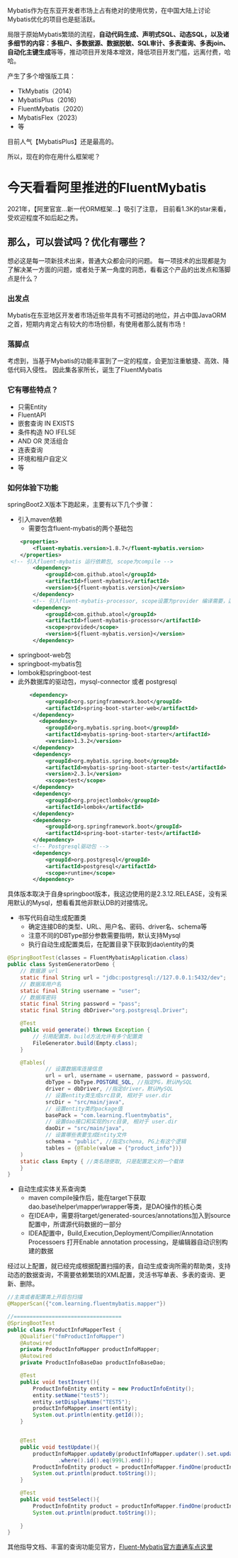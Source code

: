Mybatis作为在东亚开发者市场上占有绝对的使用优势，在中国大陆上讨论Mybatis优化的项目也是挺活跃。

局限于原始Mybatis繁琐的流程，**自动代码生成、声明式SQL、动态SQL，以及诸多细节的内容：多租户、多数据源、数据脱敏、SQL审计、多表查询、多表join、自动化主键生成**等等，推动项目开发降本增效，降低项目开发门槛，远离付费，哈哈。

产生了多个增强版工具：
-  TkMybatis（2014）
- MybatisPlus（2016）
- FluentMybatis（2020）
- MybatisFlex（2023）
- 等

目前人气【MybatisPlus】还是最高的。

所以，现在的你在用什么框架呢？
# 今天看看阿里推进的FluentMybatis
2021年，【阿里官宣...新一代ORM框架...】吸引了注意，
目前看1.3K的star来看，受欢迎程度不如后起之秀。

## 那么，可以尝试吗？优化有哪些？
想必这是每一项新技术出来，普通大众都会问的问题。
每一项技术的出现都是为了解决某一方面的问题，或者处于某一角度的洞悉，看看这个产品的出发点和落脚点是什么？

### 出发点
Mybatis在东亚地区开发者市场近些年具有不可撼动的地位，并占中国JavaORM之首，短期内肯定占有较大的市场份额，有使用者那么就有市场！

### 落脚点
考虑到，当基于Mybatis的功能丰富到了一定的程度，会更加注重敏捷、高效、降低代码入侵性。
因此集各家所长，诞生了FluentMybatis

### 它有哪些特点？
- 只需Entity
- FluentAPI
- 嵌套查询 IN EXISTS
- 条件构造 NO IFELSE
- AND OR 灵活组合
- 连表查询
- 环境和租户自定义
- 等

### 如何体验下功能

springBoot2.X版本下跑起来，主要有以下几个步骤：

- 引入maven依赖
  - 需要包含fluent-mybatis的两个基础包
```xml
    <properties>
        <fluent-mybatis.version>1.8.7</fluent-mybatis.version>
    </properties>
 <!-- 引入fluent-mybatis 运行依赖包, scope为compile -->
        <dependency>
            <groupId>com.github.atool</groupId>
            <artifactId>fluent-mybatis</artifactId>
            <version>${fluent-mybatis.version}</version>
        </dependency>
        <!-- 引入fluent-mybatis-processor, scope设置为provider 编译需要，运行时不需要 -->
        <dependency>
            <groupId>com.github.atool</groupId>
            <artifactId>fluent-mybatis-processor</artifactId>
            <scope>provided</scope>
            <version>${fluent-mybatis.version}</version>
        </dependency>
```
- springboot-web包
- springboot-mybatis包
- lombok和springboot-test
- 此外数据库的驱动包，mysql-connector 或者 postgresql
```xml
       <dependency>
            <groupId>org.springframework.boot</groupId>
            <artifactId>spring-boot-starter-web</artifactId>
        </dependency>
          <dependency>
            <groupId>org.mybatis.spring.boot</groupId>
            <artifactId>mybatis-spring-boot-starter</artifactId>
            <version>1.3.2</version>
        </dependency>
        <dependency>
            <groupId>org.mybatis.spring.boot</groupId>
            <artifactId>mybatis-spring-boot-starter-test</artifactId>
            <version>2.3.1</version>
            <scope>test</scope>
        </dependency>
        <dependency>
            <groupId>org.projectlombok</groupId>
            <artifactId>lombok</artifactId>
        </dependency>
        <dependency>
            <groupId>org.springframework.boot</groupId>
            <artifactId>spring-boot-starter-test</artifactId>
        </dependency>
        <!-- Postgresql驱动包 -->
        <dependency>
            <groupId>org.postgresql</groupId>
            <artifactId>postgresql</artifactId>
            <scope>runtime</scope>
        </dependency>
```
具体版本取决于自身springboot版本，我这边使用的是2.3.12.RELEASE，没有采用默认的Mysql，想看看其他非默认DB的对接情况。
- 书写代码自动生成配置类
  - 确定连接DB的类型、URL、用户名、密码、driver名、schema等
  - 注意不同的DBType部分参数需要指明，默认支持Mysql
  - 执行自动生成配置类后，在配置目录下获取到dao\entity的类
```java
@SpringBootTest(classes = FluentMybatisApplication.class)
public class SystemGeneratorDemo {
    // 数据源 url
    static final String url = "jdbc:postgresql://127.0.0.1:5432/dev";
    // 数据库用户名
    static final String username = "user";
    // 数据库密码
    static final String password = "pass";
    static final String dbDriver="org.postgresql.Driver";

    @Test
    public void generate() throws Exception {
        // 引用配置类，build方法允许有多个配置类
        FileGenerator.build(Empty.class);
    }

    @Tables(
            // 设置数据库连接信息
            url = url, username = username, password = password,
            dbType = DbType.POSTGRE_SQL, //指定PG，默认MySQL
            driver = dbDriver, //指定driver，默认MySQL
            // 设置entity类生成src目录, 相对于 user.dir
            srcDir = "src/main/java",
            // 设置entity类的package值
            basePack = "com.learning.fluentmybatis",
            // 设置dao接口和实现的src目录, 相对于 user.dir
            daoDir = "src/main/java",
            // 设置哪些表要生成Entity文件
            schema = "public", //指定schema, PG上有这个逻辑
            tables = {@Table(value = {"product_info"})}
    )
    static class Empty { //类名随便取, 只是配置定义的一个载体
    }
}
```
- 自动生成实体关系查询类
  - maven compile操作后，能在target下获取dao.base\helper\mapper\wrapper等类，是DAO操作的核心类
  - 在IDEA中，需要将target/generated-sources/annotations加入到source配置中，所谓源代码数据的一部分
  - IDEA配置中，Build,Execution,Deployment/Compilier/Annotation Processoers 打开Enable annotation processing，是编辑器自动识别构建的数据

经过以上配置，就已经完成根据配置扫描的表，自动生成查询所需的帮助类，支持动态的数据查询，不需要依赖繁琐的XML配置，灵活书写单表、多表的查询、更新、删除。

```java
//主类或者配置类上开启包扫描
@MapperScan({"com.learning.fluentmybatis.mapper"})

//==================================
@SpringBootTest
public class ProductInfoMapperTest {
    @Qualifier("fmProductInfoMapper")
    @Autowired
    private ProductInfoMapper productInfoMapper;
    @Autowired
    private ProductInfoBaseDao productInfoBaseDao;

    @Test
    public void testInsert(){
        ProductInfoEntity entity = new ProductInfoEntity();
        entity.setName("test5");
        entity.setDisplayName("TEST5");
        productInfoMapper.insert(entity);
        System.out.println(entity.getId());
    }


    @Test
    public void testUpdate(){
        productInfoMapper.updateBy(productInfoMapper.updater().set.updateTime().is(new Date()).end()
                .where().id().eq(999L).end());
        ProductInfoEntity product = productInfoMapper.findOne(productInfoMapper.query().where().id().eq(999L).end());
        System.out.println(product.toString());
    }

    @Test
    public void testSelect(){
        ProductInfoEntity product = productInfoMapper.findOne(productInfoMapper.query().where().id().eq(999L).end());
        System.out.println(product.toString());
        
    }
}
```

其他指导文档、丰富的查询功能见官方，[Fluent-Mybatis官方直通车点这里](https://gitee.com/fluent-mybatis/fluent-mybatis/wikis/fluent%20mybatis%E7%89%B9%E6%80%A7%E6%80%BB%E8%A7%88)